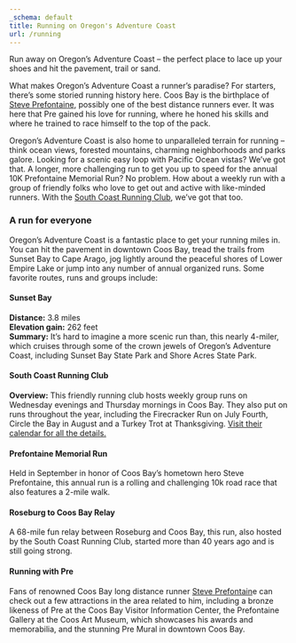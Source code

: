 ```yaml
---
_schema: default
title: Running on Oregon's Adventure Coast
url: /running
---
```

Run away on Oregon’s Adventure Coast – the perfect place to lace up your shoes and hit the pavement, trail or sand.&nbsp;

What makes Oregon’s Adventure Coast a runner’s paradise? For starters, there’s some storied running history here. Coos Bay is the birthplace of [Steve Prefontaine](/steve-prefontaine-story), possibly one of the best distance runners ever. It was here that Pre gained his love for running, where he honed his skills and where he trained to race himself to the top of the pack.&nbsp;

Oregon’s Adventure Coast is also home to unparalleled terrain for running – think ocean views, forested mountains, charming neighborhoods and parks galore. Looking for a scenic easy loop with Pacific Ocean vistas? We’ve got that. A longer, more challenging run to get you up to speed for the annual 10K Prefontaine Memorial Run? No problem. How about a weekly run with a group of friendly folks who love to get out and active with like-minded runners. With the <a target="_blank" rel="noopener" href="https://southcoastrunningclub.org/">South Coast Running Club</a>, we’ve got that too.&nbsp;

### A run for everyone

Oregon’s Adventure Coast is a fantastic place to get your running miles in. You can hit the pavement in downtown Coos Bay, tread the trails from Sunset Bay to Cape Arago, jog lightly around the peaceful shores of Lower Empire Lake or jump into any number of annual organized runs. Some favorite routes, runs and groups include:

#### Sunset Bay

**Distance:** 3.8 miles<br>**Elevation gain:** 262 feet<br>**Summary:** It’s hard to imagine a more scenic run than, this nearly 4-miler, which cruises through some of the crown jewels of Oregon’s Adventure Coast, including Sunset Bay State Park and Shore Acres State Park.&nbsp;

#### South Coast Running Club

**Overview:** This friendly running club hosts weekly group runs on Wednesday evenings and Thursday mornings in Coos Bay. They also put on runs throughout the year, including the Firecracker Run on July Fourth, Circle the Bay in August and a Turkey Trot at Thanksgiving. <a target="_blank" rel="noopener" href="https://southcoastrunningclub.org/calendar/">Visit their calendar for all the details.</a>

#### Prefontaine Memorial Run

Held in September in honor of Coos Bay’s hometown hero Steve Prefontaine, this annual run is a rolling and challenging 10k road race that also features a 2-mile walk.&nbsp;

#### Roseburg to Coos Bay Relay

A 68-mile fun relay between Roseburg and Coos Bay, this run, also hosted by the South Coast Running Club, started more than 40 years ago and is still going strong.&nbsp;

#### Running with Pre

Fans of renowned Coos Bay long distance runner [Steve Prefontain](/steve-prefontaine-story)e can check out a few attractions in the area related to him, including a bronze likeness of Pre at the Coos Bay Visitor Information Center, the Prefontaine Gallery at the Coos Art Museum, which showcases his awards and memorabilia, and the stunning Pre Mural in downtown Coos Bay.